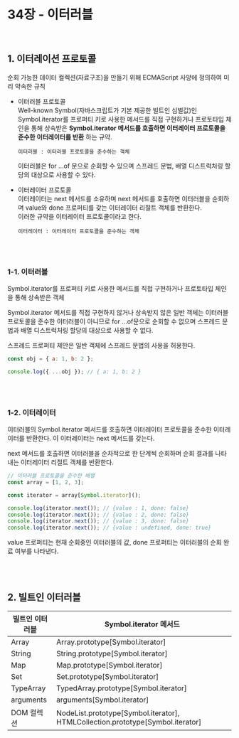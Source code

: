 # 34장 - 이터러블

</br>

## 1. 이터레이션 프로토콜

순회 가능한 데이터 컬렉션(자료구조)을 만들기 위해 ECMAScript 사양에 정의하여 미리 약속한 규칙

- 이터러블 프로토콜  
  Well-known Symbol(자바스크립트가 기본 제공한 빌트인 심벌값)인 Symbol.iterator를 프로퍼티 키로 사용한 메서드를 직접 구현하거나 프로토타입 체인을 통해 상속받은 **Symbol.iterator 메서드를 호출하면 이터레이터 프로토콜을 준수한 이터레이터를 반환** 하는 규약.

      이터러블 : 이터러블 프로토콜을 준수하는 객체

  이터러블은 for ...of 문으로 순회할 수 있으며 스프레드 문법, 배열 디스트럭처링 할당의 대상으로 사용할 수 있다.

- 이터레이터 프로토콜  
  이터레이터는 next 메서드를 소유하며 next 메서드를 호출하면 이터러블을 순회하며 value와 done 프로퍼티를 갖는 이터레이터 리절트 객체를 반환한다.  
  이러한 규약을 이터레이터 프로토콜이라고 한다.

      이터레이터 : 이터레이터 프로토콜을 준수하는 객체

</br>
</br>

### 1-1. 이터러블

Symbol.iterator를 프로퍼티 키로 사용한 메서드를 직접 구현하거나 프로토타입 체인을 통해 상속받은 객체

Symbol.iterator 메서드를 직접 구현하지 않거나 상속받지 않은 일반 객체는 이터러블 프로토콜을 준수한 이터러블이 아니므로 for ...of문으로 순회할 수 없으며 스프레드 문법과 배열 디스트럭처링 할당의 대상으로 사용할 수 없다.

스프레드 프로퍼티 제안은 일반 객체에 스프레드 문법의 사용을 허용한다.

```js
const obj = { a: 1, b: 2 };

console.log({ ...obj }); // { a: 1, b: 2 }
```

</br>
</br>

### 1-2. 이터레이터

이터러블의 Symbol.iterator 메서드를 호출하면 이터레이터 프로토콜을 준수한 이터레이터를 반환한다. 이 이터레이터는 next 메서드를 갖는다.

next 메서드를 호출하면 이터러블을 순차적으로 한 단계씩 순회하며 순회 결과를 나타내는 이터레이터 리절트 객체를 반환한다.

```js
// 이터러블 프로토콜을 준수한 배열
const array = [1, 2, 3];

const iterator = array[Symbol.iterator]();

console.log(iterator.next()); // {value : 1, done: false}
console.log(iterator.next()); // {value : 2, done: false}
console.log(iterator.next()); // {value : 3, done: false}
console.log(iterator.next()); // {value : undefined, done: true}
```

value 프로퍼티는 현재 순회중인 이터러블의 값, done 프로퍼티는 이터러블의 순회 완료 여부를 나타낸다.

</br>
</br>

## 2. 빌트인 이터러블

| 빌트인 이터러블 | Symbol.iterator 메서드                                                         |
| --------------- | ------------------------------------------------------------------------------ |
| Array           | Array.prototype[Symbol.iterator]                                               |
| String          | String.prototype[Symbol.iterator]                                              |
| Map             | Map.prototype[Symbol.iterator]                                                 |
| Set             | Set.prototype[Symbol.iterator]                                                 |
| TypeArray       | TypedArray.prototype[Symbol.iterator]                                          |
| arguments       | arguments[Symbol.iterator]                                                     |
| DOM 컬렉션      | NodeList.prototype[Symbol.iterator], HTMLCollection.prototype[Symbol.iterator] |
